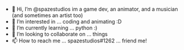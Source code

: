 - 👋 Hi, I’m @spazestudios im a game dev, an animator, and a musician (and sometimes an artist too)
- 👀 I’m interested in ... coding and animating :D
- 🌱 I’m currently learning ... python :)
- 💞️ I’m looking to collaborate on ... things
- 📫 How to reach me ... spazestudios#1262 ... friend me!

<!---
spazestudios/spazestudios is a ✨ special ✨ repository because its `README.md` (this file) appears on your GitHub profile.
You can click the Preview link to take a look at your changes.
--->
